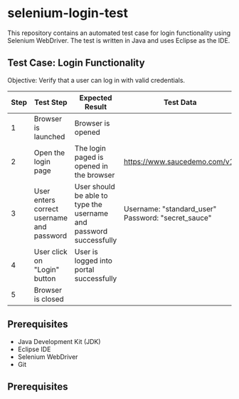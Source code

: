 # selenium-login-test
This repository contains an automated test case for login functionality using Selenium WebDriver. The test is written in Java and uses Eclipse as the IDE.

## Test Case: Login Functionality
Objective: Verify that a user can log in with valid credentials.

| Step | Test Step                    | Expected Result               | Test Data                  |
|------|------------------------------|-------------------------------|----------------------------|
| 1   | Browser is launched           | Browser is opened             |                            |
| 2   | Open the login page           | The login paged is opened in the browser | https://www.saucedemo.com/v1/ |
| 3    | User enters correct username and password | User should be able to type the username and password successfully      | Username: "standard_user"   Password: "secret_sauce" |
| 4   | User click on "Login" button | User is logged into portal successfully |                  |
| 5   | Browser is closed            |                               |                            |


## Prerequisites
- Java Development Kit (JDK)
- Eclipse IDE
- Selenium WebDriver
- Git

## Prerequisites

